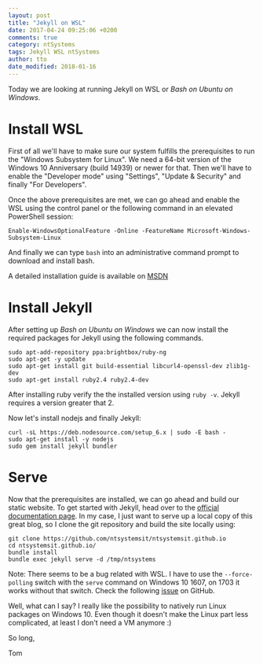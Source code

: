 ```yaml
---
layout: post
title: "Jekyll on WSL"
date: 2017-04-24 09:25:06 +0200
comments: true
category: ntSystems
tags: Jekyll WSL ntSystems
author: tto
date_modified: 2018-01-16
---
```


Today we are looking at running Jekyll on WSL or _Bash on Ubuntu on Windows_. 

<!-- more -->

# Install WSL

First of all we'll have to make sure our system fulfills the prerequisites to run the "Windows Subsystem for Linux". We need a 64-bit version of the Windows 10 Anniversary (build 14939) or newer for that. Then we'll have to enable the "Developer mode" using "Settings", "Update & Security" and finally "For Developers".

Once the above prerequisites are met, we can go ahead and enable the WSL using the control panel or the following command in an elevated PowerShell session:

```
Enable-WindowsOptionalFeature -Online -FeatureName Microsoft-Windows-Subsystem-Linux
```

And finally we can type `bash` into an administrative command prompt to download and install bash. 

A detailed installation guide is available on [MSDN](https://msdn.microsoft.com/en-us/commandline/wsl/install_guide)

# Install Jekyll

After setting up _Bash on Ubuntu on Windows_ we can now install the required packages for Jekyll using the following commands.

```
sudo apt-add-repository ppa:brightbox/ruby-ng
sudo apt-get -y update
sudo apt-get install git build-essential libcurl4-openssl-dev zlib1g-dev
sudo apt-get install ruby2.4 ruby2.4-dev
```

After installing ruby verify the the installed version using `ruby -v`. Jekyll requires a version greater that 2. 

Now let's install nodejs and finally Jekyll: 

```
curl -sL https://deb.nodesource.com/setup_6.x | sudo -E bash -
sudo apt-get install -y nodejs
sudo gem install jekyll bundler
```

# Serve

Now that the prerequisites are installed, we can go ahead and build our static website. To get started with Jekyll, head over to the [official documentation page](https://jekyllrb.com/docs/home/). In my case, I just want to serve up a local copy of this great blog, so I clone the git repository and build the site locally using: 

```
git clone https://github.com/ntsystemsit/ntsystemsit.github.io
cd ntsystemsit.github.io/
bundle install
bundle exec jekyll serve -d /tmp/ntsystems
```

Note: There seems to be a bug related with WSL. I have to use the `--force-polling` switch with the `serve` command on Windows 10 1607, on 1703 it works without that switch. Check the  following [issue](https://github.com/jekyll/jekyll/issues/5233) on GitHub. 



Well, what can I say? I really like the possibility to natively run Linux packages on Windows 10. Even though it doesn't make the Linux part less complicated, at least I don't need a VM anymore :) 


So long,

Tom